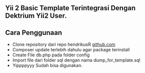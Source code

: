 Yii 2 Basic Template Terintegrasi Dengan Dektrium Yii2 User.
-------------------



**Cara Penggunaan**
-------------------

- Clone repository dari repo hendrikusR [github.com](https://github.com/hendrikusR/template-yii2)
- Composer update terlebih dahulu agar package terinstall
- Create File db.php pada folder config
- Import file dari folder sql dengan nama dump_for_template.sql
- Yippppyyy Sudah bisa digunakan.